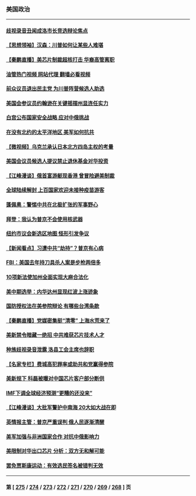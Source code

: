### 美国政治
---
#### [歧视录音丑闻成洛市长竞选辩论焦点](../../pages/ncid1078159/n13844174.md?10131245) 
#### [【思想领袖】汉森：川普如何让某些人难堪](../../pages/ncid1078159/n13831425.md?10131245) 
#### [【秦鹏直播】美芯片制裁超核打击 华裔高管离职](../../pages/ncid1078159/n13843939.md?10131245) 
#### [油管热门视频 网站代理 翻墙必看视频](http://209.222.30.114:81/youtube.html?10131245)
#### [前众议员退出民主党 为川普阵营候选人助选](../../pages/ncid1078159/n13844034.md?10131245) 
#### [美国会参议员约翰逊在关键摇摆州显连任实力](../../pages/ncid1078159/n13844049.md?10131245) 
#### [白宫公布国家安全战略 应对中俄挑战](../../pages/ncid1078159/n13844037.md?10131245) 
#### [在没有北约的太平洋地区 美军如何抗共](../../pages/ncid1078159/n13844004.md?10131245) 
#### [【微视频】乌克兰承认日本北方四岛主权的考量](../../pages/ncid1078159/n13843937.md?10131245) 
#### [美国会议员候选人提议禁止退休基金对华投资](../../pages/ncid1078159/n13843968.md?10131245) 
#### [【江峰漫谈】俄首富游艇现香港 曾冒险避美制裁](../../pages/ncid1078159/n13843839.md?10131245) 
#### [全球陆续解封 上百国家欢迎未接种疫苗游客](../../pages/ncid1078159/n13843840.md?10131245) 
#### [蓬佩奥：警惕中共在北极扩张的军事野心](../../pages/ncid1078159/n13843705.md?10131245) 
#### [拜登：我认为普京不会使用核武器](../../pages/ncid1078159/n13843621.md?10131245) 
#### [纽约市议会新选区地图 怪形引发争议](../../pages/ncid1078159/n13843596.md?10131245) 
#### [【新闻看点】习遭中共“劫持”？普京有心病](../../pages/ncid1078159/n13843372.md?10131245) 
#### [FBI：美国去年持刀具杀人案是步枪两倍多](../../pages/ncid1078159/n13843459.md?10131245) 
#### [10项新法使加州全面实现大麻合法化](../../pages/ncid1078159/n13843468.md?10131245) 
#### [美中期选举：内华达州显现红波上涨迹象](../../pages/ncid1078159/n13843342.md?10131245) 
#### [国防授权法在美参院辩论 有哪些台湾条款](../../pages/ncid1078159/n13843343.md?10131245) 
#### [【秦鹏直播】党媒密集挺“清零” 上海水荒来了](../../pages/ncid1078159/n13843242.md?10131245) 
#### [美新禁令暗藏一绝招 中共难获芯片技术人才](../../pages/ncid1078159/n13843315.md?10131245) 
#### [种族歧视录音泄露 洛县工会主席也辞职](../../pages/ncid1078159/n13843351.md?10131245) 
#### [【名家专栏】费城高犯罪率或助共和党赢得参院](../../pages/ncid1078159/n13843112.md?10131245) 
#### [美新规下 科磊被曝对中国芯片客户部分断供](../../pages/ncid1078159/n13843301.md?10131245) 
#### [IMF下调全球经济预测“更糟的还没来”](../../pages/ncid1078159/n13843243.md?10131245) 
#### [【江峰漫谈】大批军警护中南海 20大如大战在即](../../pages/ncid1078159/n13843187.md?10131245) 
#### [英情报主管：普京严重误判 俄人民逐渐清醒](../../pages/ncid1078159/n13843158.md?10131245) 
#### [美军加强与非洲国家合作 对抗中俄影响力](../../pages/ncid1078159/n13842976.md?10131245) 
#### [美限制对华出口芯片 分析：双方无和解可能](../../pages/ncid1078159/n13842647.md?10131245) 
#### [罢免贾斯康运动：有效选民签名被错判无效](../../pages/ncid1078159/n13842836.md?10131245) 

---
#### 第 [ [275](./275.md?10131245) / [274](./274.md?10131245) / [273](./273.md?10131245) / [272](./272.md?10131245) / [271](./271.md?10131245) / [270](./270.md?10131245) / [269](./269.md?10131245) / [268](./268.md?10131245) ] 页
